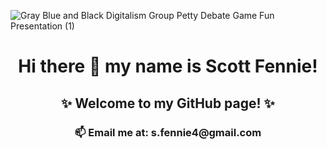![Gray Blue and Black Digitalism Group Petty Debate Game Fun Presentation (1)](https://user-images.githubusercontent.com/87448833/132603133-d07f406f-f8e3-4ceb-9ac7-1aa07e609773.png)
<h1 align="center">Hi there 👋 my name is Scott Fennie!</h1>
<h2 align="center">✨ Welcome to my GitHub page! ✨</h2>
<h3 align="center">📫 Email me at: s.fennie4@gmail.com</h3>                                             
                                                        
<!--
**ScottFennie/ScottFennie** is a ✨ _special_ ✨ repository because its `README.md` (this file) appears on your GitHub profile.

Here are some ideas to get you started:

- 🔭 I’m currently working on ...
- 🌱 I’m currently learning ...
- 👯 I’m looking to collaborate on ...
- 🤔 I’m looking for help with ...
- 💬 Ask me about ...
- 📫 How to reach me: ...
- 😄 Pronouns: ...
- ⚡ Fun fact: ...
-->
